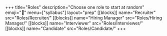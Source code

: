 +++
title="Roles"
description="Choose one role to start at random"
emoji="🎩"
menu=["syllabus"]
layout="prep"
[[blocks]]
name="Recruiter"
src="Roles/Recruiter/"
[[blocks]]
name="Hiring Manager"
src="Roles/Hiring Manager/"
[[blocks]]
name="Interviewer"
src="Roles/Interviewer/"
[[blocks]]
name="Candidate"
src="Roles/Candidate/"
+++
